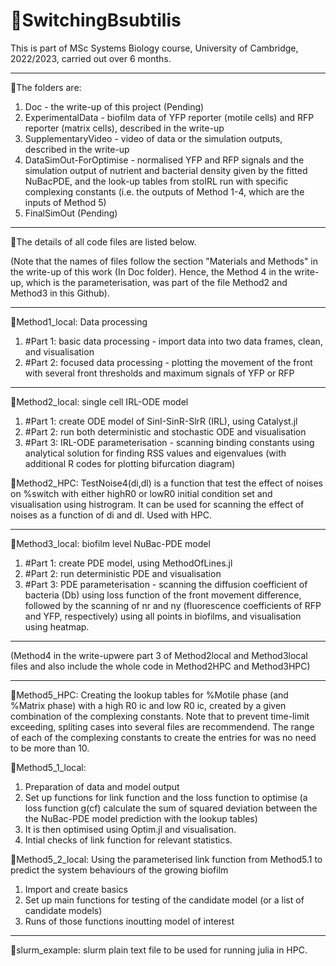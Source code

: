 # 🦠SwitchingBsubtilis

This is part of MSc Systems Biology course, University of Cambridge, 2022/2023, carried out over 6 months.
____________________________________________________ 

🦠The folders are:

1. Doc - the write-up of this project (Pending)
2. ExperimentalData - biofilm data of YFP reporter (motile cells) and RFP reporter (matrix cells), described in the write-up
3. SupplementaryVideo - video of data or the simulation outputs, described in the write-up
4. DataSimOut-ForOptimise - normalised YFP and RFP signals and the simulation output of nutrient and bacterial density given by the fitted NuBacPDE, and the look-up tables from stoIRL run with specific complexing constants (i.e. the outputs of Method 1-4, which are the inputs of Method 5)
5. FinalSimOut  (Pending)
____________________________________________________

🦠The details of all code files are listed below.

(Note that the names of files follow the section "Materials and Methods" in the write-up of this work (In Doc folder). Hence, the Method 4 in the write-up, which is the parameterisation, was part of the file Method2 and Method3 in this Github). 
____________________________________________________
🧫Method1_local: Data processing 
1. #Part 1: basic data processing - import data into two data frames, clean, and visualisation 
2. #Part 2: focused data processing - plotting the movement of the front with several front thresholds and maximum signals of YFP or RFP
____________________________________________________
🧫Method2_local: single cell IRL-ODE model
1. #Part 1: create ODE model of SinI-SinR-SlrR (IRL), using Catalyst.jl
2. #Part 2: run both deterministic and stochastic ODE and visualisation
3. #Part 3: IRL-ODE parameterisation - scanning binding constants using analytical solution for finding RSS values and eigenvalues (with additional R codes for plotting bifurcation diagram) 

🧫Method2_HPC: TestNoise4(di,dl) is a function that test the effect of noises on %switch with either highR0 or lowR0 initial condition set and visualisation using histrogram. It can be used for scanning the effect of noises as a function of di and dl. Used with HPC.  
____________________________________________________
🧫Method3_local: biofilm level NuBac-PDE model
1. #Part 1: create PDE model, using MethodOfLines.jl
2. #Part 2: run deterministic PDE and visualisation
3. #Part 3: PDE parameterisation - scanning the diffusion coefficient of bacteria (Db) using loss function of the front movement difference, followed by the scanning of nr and ny (fluorescence coefficients of RFP and YFP, respectively) using all points in biofilms, and visualisation using heatmap.
____________________________________________________
(Method4 in the write-upwere part 3 of Method2local and Method3local files and also include the whole code in Method2HPC and Method3HPC)
____________________________________________________
🧫Method5_HPC: Creating the lookup tables for %Motile phase (and %Matrix phase) with a high R0 ic and low R0 ic, created by a given combination of the complexing constants. Note that to prevent time-limit exceeding, spliting cases into several files are recommendend. The range of each of the complexing constants to create the entries for was no need to be more than 10.

🧫Method5_1_local: 
1. Preparation of data and model output
2. Set up functions for link function and the loss function to optimise (a loss function g(cf) calculate the sum of squared deviation between the the NuBac-PDE model prediction with the lookup tables)
3. It is then optimised using Optim.jl and visualisation.
4. Intial checks of link function for relevant statistics.

🧫Method5_2_local: Using the parameterised link function from Method5.1 to predict the system behaviours of the growing biofilm 
1. Import and create basics
2. Set up main functions for testing of the candidate model (or a list of candidate models)
3. Runs of those functions inoutting model of interest
____________________________________________________

🧫slurm_example: slurm plain text file to be used for running julia in HPC.

